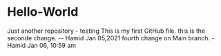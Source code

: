 # Hello-World
Just another repository - testing
This is my first GitHub file.
this is the seconde change. -- Hamid Jan 05,2021
fourth change on Main branch. - Hamid Jan 06, 10:59 am

